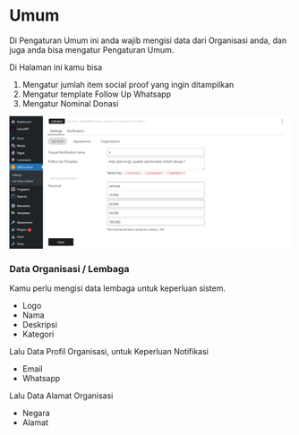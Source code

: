 
# Umum

Di Pengaturan Umum ini anda wajib mengisi data dari Organisasi anda, dan juga anda
bisa mengatur Pengaturan Umum.

Di Halaman ini kamu bisa

1. Mengatur jumlah item social proof yang ingin ditampilkan
2. Mengatur template Follow Up Whatsapp
3. Mengatur Nominal Donasi

![Tambah Program](../../lwdonation/assets/pengaturanUmum.png)


### Data Organisasi / Lembaga

Kamu perlu mengisi data lembaga untuk keperluan sistem.

- Logo
- Nama
- Deskripsi
- Kategori

Lalu Data Profil Organisasi, untuk Keperluan Notifikasi
- Email
- Whatsapp

Lalu Data Alamat Organisasi
- Negara
- Alamat
